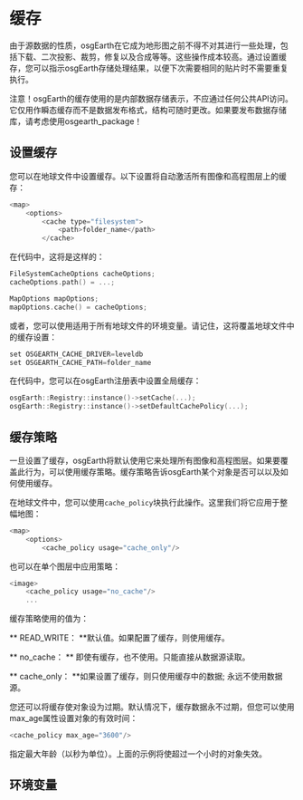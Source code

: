 # 缓存
由于源数据的性质，osgEarth在它成为地形图之前不得不对其进行一些处理，包括下载、二次投影、裁剪，修复以及合成等等。这些操作成本较高。通过设置缓存，您可以指示osgEarth存储处理结果，以便下次需要相同的贴片时不需要重复执行。

注意！osgEarth的缓存使用的是内部数据存储表示，不应通过任何公共API访问。它仅用作瞬态缓存而不是数据发布格式，结构可随时更改。如果要发布数据存储库，请考虑使用osgearth_package！

## 设置缓存
您可以在地球文件中设置缓存。以下设置将自动激活所有图像和高程图层上的缓存：
```C++
<map>
    <options>
        <cache type="filesystem">
            <path>folder_name</path>
        </cache>
```
在代码中，这将是这样的：
```c++
FileSystemCacheOptions cacheOptions;
cacheOptions.path() = ...;

MapOptions mapOptions;
mapOptions.cache() = cacheOptions;
```
或者，您可以使用适用于所有地球文件的环境变量。请记住，这将覆盖地球文件中的缓存设置：
```C++
set OSGEARTH_CACHE_DRIVER=leveldb
set OSGEARTH_CACHE_PATH=folder_name
```
在代码中，您可以在osgEarth注册表中设置全局缓存：
```C++
osgEarth::Registry::instance()->setCache(...);
osgEarth::Registry::instance()->setDefaultCachePolicy(...);
```
## 缓存策略
一旦设置了缓存，osgEarth将默认使用它来处理所有图像和高程图层。如果要覆盖此行为，可以使用缓存策略。缓存策略告诉osgEarth某个对象是否可以以及如何使用缓存。

在地球文件中，您可以使用`cache_policy`块执行此操作。这里我们将它应用于整幅地图：
```C++
<map>
    <options>
        <cache_policy usage="cache_only"/>
```
也可以在单个图层中应用策略：
```C++
<image>
    <cache_policy usage="no_cache"/>
    ...
```
缓存策略使用的值为：
  
  ** READ_WRITE： **默认值。如果配置了缓存，则使用缓存。

  ** no_cache： **  即使有缓存，也不使用。只能直接从数据源读取。

  ** cache_only： **如果设置了缓存，则只使用缓存中的数据; 永远不使用数据源。
  
  您还可以将缓存使对象设为过期。默认情况下，缓存数据永不过期，但您可以使用max_age属性设置对象的有效时间：
  ```C++
  <cache_policy max_age="3600"/>
  ```
  指定最大年龄（以秒为单位）。上面的示例将使超过一个小时的对象失效。
  
  ## 环境变量
  
  
  
  
  
  
  
  
  
  
  
